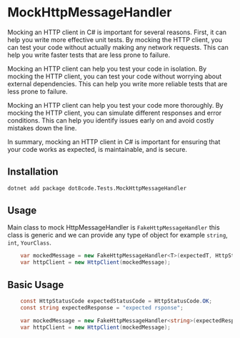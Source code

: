 # MockHttpMessageHandler

Mocking an HTTP client in C# is important for several reasons. First, it can help you write more effective unit tests. By mocking the HTTP client, you can test your code without actually making any network requests. This can help you write faster tests that are less prone to failure.

Mocking an HTTP client can help you test your code in isolation. By mocking the HTTP client, you can test your code without worrying about external dependencies. This can help you write more reliable tests that are less prone to failure.

Mocking an HTTP client can help you test your code more thoroughly. By mocking the HTTP client, you can simulate different responses and error conditions. This can help you identify issues early on and avoid costly mistakes down the line.

In summary, mocking an HTTP client in C# is important for ensuring that your code works as expected, is maintainable, and is secure. 

## Installation

```sh
dotnet add package dot8code.Tests.MockHttpMessageHandler
```

## Usage

Main class to mock HttpMessageHandler is `FakeHttpMessageHandler` this class is 
generic and we can provide any type of object for example `string`, `int`, `YourClass`.
```csharp
    var mockedMessage = new FakeHttpMessageHandler<T>(expectedT, HttpStatusCode);
    var httpClient = new HttpClient(mockedMessage);
```

## Basic Usage

```csharp
    const HttpStatusCode expectedStatusCode = HttpStatusCode.OK;
    const string expectedResponse = "expected rsponse";

    var mockedMessage = new FakeHttpMessageHandler<string>(expectedResponse, expectedStatusCode);
    var httpClient = new HttpClient(mockedMessage);
```